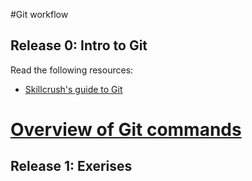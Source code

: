 #Git workflow 


## Release 0: Intro to Git

Read the following resources: 

* [Skillcrush's guide to Git](http://skillcrush.com/2013/02/18/git/)
# [Overview of Git commands](http://skillcrush.com/2013/02/20/get-started-working-with-git/)


## Release 1: Exerises 


